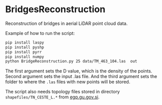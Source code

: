 # BridgesReconstruction
Reconstruction of bridges in aerial LiDAR point cloud data.

Example of how to run the script:

```bash
pip install laspy
pip install pyshp
pip install pyrr
pip install numpy
python BridgeReconstruction.py 25 data/TM_463_104.las  out 
```

The first argument sets the D value, which is the density of the points. Second argument sets the input .las file. And the third argument sets the folder to where the `.las` files with new points will be stored.

The script also needs topology files stored in directory `shapefiles/TN_CESTE_L.*` from [egp.gu.gov.si](https://egp.gu.gov.si/egp/).